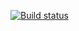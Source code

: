 [![Build status](https://ci.appveyor.com/api/projects/status/efefnapbm9ekurnd/branch/main?svg=true)](https://ci.appveyor.com/project/tessz1/deployment/branch/main)